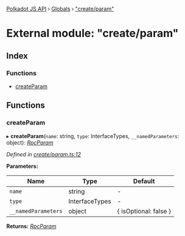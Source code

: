 [Polkadot JS API](../README.md) › [Globals](../globals.md) › ["create/param"](_create_param_.md)

# External module: "create/param"

## Index

### Functions

* [createParam](_create_param_.md#createparam)

## Functions

###  createParam

▸ **createParam**(`name`: string, `type`: InterfaceTypes, `__namedParameters`: object): *[RpcParam](../interfaces/_types_.rpcparam.md)*

*Defined in [create/param.ts:12](https://github.com/polkadot-js/api/blob/bf8bed36ef/packages/type-jsonrpc/src/create/param.ts#L12)*

**Parameters:**

Name | Type | Default |
------ | ------ | ------ |
`name` | string | - |
`type` | InterfaceTypes | - |
`__namedParameters` | object |  { isOptional: false } |

**Returns:** *[RpcParam](../interfaces/_types_.rpcparam.md)*
